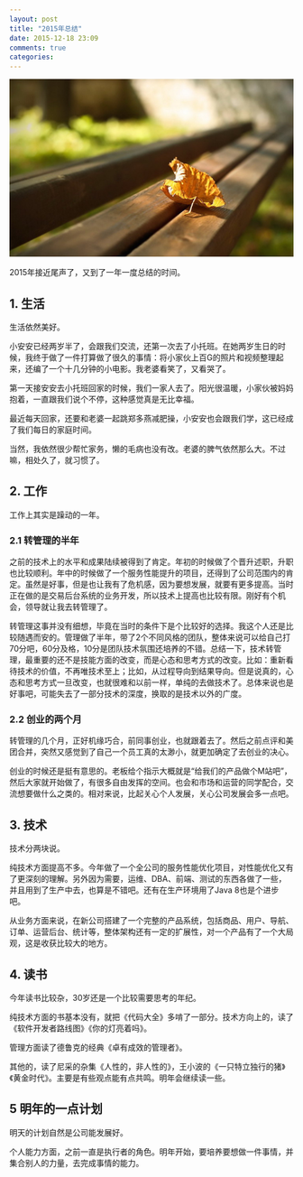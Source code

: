 ```yaml
---
layout: post
title: "2015年总结"
date: 2015-12-18 23:09
comments: true
categories: 
---
```


![time](/images/20151219.jpg)

2015年接近尾声了，又到了一年一度总结的时间。

<!-- more -->

## 1. 生活

生活依然美好。

小安安已经两岁半了，会跟我们交流，还第一次去了小托班。在她两岁生日的时候，我终于做了一件打算做了很久的事情：将小家伙上百G的照片和视频整理起来，还编了一个十几分钟的小电影。我老婆看笑了，又看哭了。

第一天接安安去小托班回家的时候，我们一家人去了。阳光很温暖，小家伙被妈妈抱着，一直跟我们说个不停，这种感觉真是无比幸福。

最近每天回家，还要和老婆一起跳郑多燕减肥操，小安安也会跟我们学，这已经成了我们每日的家庭时间。

当然，我依然很少帮忙家务，懒的毛病也没有改。老婆的脾气依然那么大。不过嘛，相处久了，就习惯了。

## 2. 工作

工作上其实是躁动的一年。

### 2.1 转管理的半年

之前的技术上的水平和成果陆续被得到了肯定。年初的时候做了个晋升述职，升职也比较顺利。年中的时候做了一个服务性能提升的项目，还得到了公司范围内的肯定。虽然是好事，但是也让我有了危机感，因为要想发展，就要有更多提高。当时正在做的是交易后台系统的业务开发，所以技术上提高也比较有限。刚好有个机会，领导就让我去转管理了。

转管理这事并没有细想，毕竟在当时的条件下是个比较好的选择。我这个人还是比较随遇而安的。管理做了半年，带了2个不同风格的团队，整体来说可以给自己打70分吧，60分及格，10分是团队技术氛围还培养的不错。总结一下，技术转管理，最重要的还不是技能方面的改变，而是心态和思考方式的改变。比如：重新看待技术的价值，不再唯技术至上；比如，从过程导向到结果导向。但是说真的，心态和思考方式一旦改变，也就很难和以前一样，单纯的去做技术了。总体来说也是好事吧，可能失去了一部分技术的深度，换取的是技术以外的广度。

### 2.2 创业的两个月

转管理的几个月，正好机缘巧合，前同事创业，也就跟着去了。然后之前点评和美团合并，突然又感觉到了自己一个员工真的太渺小，就更加确定了去创业的决心。

创业的时候还是挺有意思的。老板给个指示大概就是“给我们的产品做个M站吧”，然后大家就开始做了，有很多自由发挥的空间。也会和市场和运营的同学配合，交流想要做什么之类的。相对来说，比起关心个人发展，关心公司发展会多一点吧。

## 3. 技术

技术分两块说。

纯技术方面提高不多。今年做了一个全公司的服务性能优化项目，对性能优化又有了更深刻的理解。另外因为需要，运维、DBA、前端、测试的东西各做了一些，并且用到了生产中去，也算是不错吧。还有在生产环境用了Java 8也是个进步吧。

从业务方面来说，在新公司搭建了一个完整的产品系统，包括商品、用户、导航、订单、运营后台、统计等，整体架构还有一定的扩展性，对一个产品有了一个大局观，这是收获比较大的地方。

## 4. 读书

今年读书比较杂，30岁还是一个比较需要思考的年纪。

纯技术方面的书基本没有，就把《代码大全》多啃了一部分。技术方向上的，读了《软件开发者路线图》《你的灯亮着吗》。

管理方面读了德鲁克的经典《卓有成效的管理者》。

其他的，读了尼采的杂集《人性的，非人性的》，王小波的《一只特立独行的猪》《黄金时代》。主要是有些观点能有点共鸣。明年会继续读一些。

## 5 明年的一点计划

明天的计划自然是公司能发展好。

个人能力方面，之前一直是执行者的角色。明年开始，要培养要想做一件事情，并集合别人的力量，去完成事情的能力。